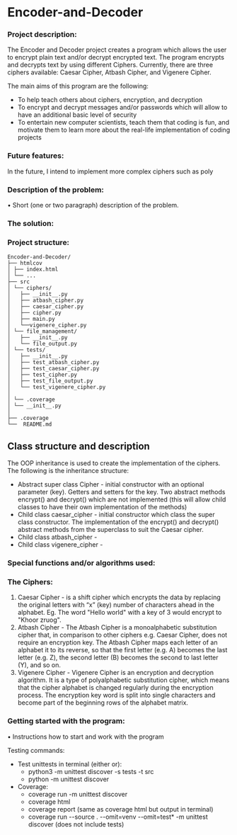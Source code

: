 # Encoder-and-Decoder
### Project description:
The Encoder and Decoder project creates a program which allows the user to encrypt plain text and/or 
decrypt encrypted text. The program encrypts and decrypts text by using different Ciphers. 
Currently, there are three ciphers available: Caesar Cipher, Atbash Cipher, and Vigenere Cipher.

The main aims of this program are the following:
* To help teach others about ciphers, encryption, and decryption
* To encrypt and decrypt messages and/or passwords which will allow to have an additional basic 
level of security
* To entertain new computer scientists, teach them that coding is fun, and motivate them to learn 
more about the real-life implementation of coding projects

### Future features:
In the future, I intend to implement more complex ciphers such as poly


### Description of the problem:
•	Short (one or two paragraph) description of the problem.

### The solution:


### Project structure:
```
Encoder-and-Decoder/
├── htmlcov
│ ├── index.html
│ └── ...
├── src
│ └── ciphers/
│   ├── __init__.py
│   ├── atbash_cipher.py
│   ├── caesar_cipher.py
│   ├── cipher.py
│   ├── main.py
│   └──vigenere_cipher.py
│ └── file_management/
│   ├── __init__.py
│   └── file_output.py
│ └── tests/
│   ├── __init__.py
│   ├── test_atbash_cipher.py
│   ├── test_caesar_cipher.py
│   ├── test_cipher.py
│   ├── test_file_output.py
│   └── test_vigenere_cipher.py
│
│ └── .coverage
│ └── __init__.py
│
├── .coverage
└──  README.md
```

## Class structure and  description
The OOP inheritance is used to create the implementation of the ciphers. The following is the inheritance structure:
- Abstract super class Cipher - initial constructor with an optional parameter (key). Getters and setters for the key.
Two abstract methods encrypt() and decrypt() which are not implemented (this will allow child classes to have their own 
implementation of the methods)
- Child class caesar_cipher - initial constructor which class the super class constructor. The implementation of the
encrypt() and decrypt() abstract methods from the superclass to suit the Caesar cipher. 
- Child class atbash_cipher - 
- Child class vigenere_cipher - 

### Special functions and/or algorithms used:
### The Ciphers:
1. Caesar Cipher - is a shift cipher which encrypts the data by replacing the original letters 
with “x” (key) number of characters ahead in the alphabet. Eg. The word "Hello world" with a key of 3
would encrypt to "Khoor zruog". 
2. Atbash Cipher - The Atbash Cipher is a monoalphabetic substitution cipher that, in comparison 
        to other ciphers e.g. Caesar Cipher, does not require an encryption key.
        The Atbash Cipher maps each letter of an alphabet it to its reverse, 
        so that the first letter (e.g. A) becomes the last letter (e.g. Z), 
        the second letter (B) becomes the second to last letter (Y), and so on.
3. Vigenere Cipher - Vigenere Cipher is an encryption and decryption algorithm. 
It is a type of polyalphabetic substitution cipher, which means that the cipher 
alphabet is changed regularly during the encryption process. The encryption key word is split
into single characters and become part of the beginning rows of the alphabet matrix.

### Getting started with the program:
•	Instructions how to start and work with the program


Testing commands:
- Test unittests in terminal (either or): 
  - python3 -m unittest discover -s tests -t src
  - python -m unittest discover
- Coverage:
  - coverage run -m unittest discover
  - coverage html
  - coverage report (same as coverage html but output in terminal)
  - coverage run --source . --omit=venv --omit=test* -m unittest discover (does not include tests)

